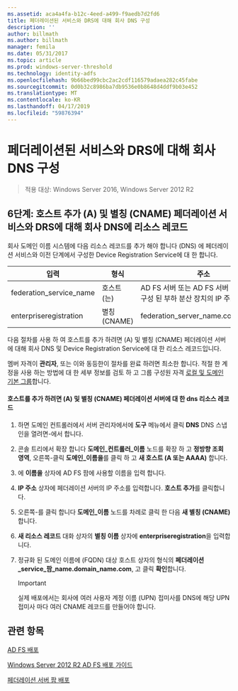 ```yaml
---
ms.assetid: aca4a4fa-b12c-4eed-a499-f9aedb7d2fd6
title: 페더레이션된 서비스와 DRS에 대해 회사 DNS 구성
description: ''
author: billmath
ms.author: billmath
manager: femila
ms.date: 05/31/2017
ms.topic: article
ms.prod: windows-server-threshold
ms.technology: identity-adfs
ms.openlocfilehash: 9b66bed99cbc2ac2cdf116579adaea282c45fabe
ms.sourcegitcommit: 0d0b32c8986ba7db9536e0b8648d4ddf9b03e452
ms.translationtype: MT
ms.contentlocale: ko-KR
ms.lasthandoff: 04/17/2019
ms.locfileid: "59876394"
---
```

# <a name="configure-corporate-dns-for-the-federation-service-and-drs"></a>페더레이션된 서비스와 DRS에 대해 회사 DNS 구성

>적용 대상: Windows Server 2016, Windows Server 2012 R2
  
## <a name="step-6-add-a-host-a-and-alias-cname-resource-record-to-corporate-dns-for-the-federation-service-and-drs"></a>6단계: 호스트 추가 \(A\) 및 별칭 \(CNAME\) 페더레이션 서비스와 DRS에 대해 회사 DNS에 리소스 레코드  
회사 도메인 이름 시스템에 다음 리소스 레코드를 추가 해야 합니다 \(DNS\) 에 페더레이션 서비스와 이전 단계에서 구성한 Device Registration Service에 대 한 합니다.  
  
|입력|형식|주소|  
|---------|--------|-----------|  
|federation\_service\_name|호스트 \(는\)|AD FS 서버 또는 AD FS 서버 팜에 앞에 구성 된 부하 분산 장치의 IP 주소는 IP 주소|  
|enterpriseregistration|별칭 \(CNAME\)|federation\_server\_name.contoso.com|  
  
다음 절차를 사용 하 여 호스트를 추가 하려면 \(A\) 및 별칭 \(CNAME\) 페더레이션 서버에 대해 회사 DNS 및 Device Registration Service에 대 한 리소스 레코드입니다.  
  
멤버 자격이 **관리자**, 또는 이와 동등한이 절차를 완료 하려면 최소한 합니다.  적절 한 계정을 사용 하는 방법에 대 한 세부 정보를 검토 하 고 그룹 구성원 자격 [로컬 및 도메인 기본 그룹](https://go.microsoft.com/fwlink/?LinkId=83477)합니다.   
  
#### <a name="to-add-a-host-a-and-alias-cname-resource-records-to-dns-for-your-federation-server"></a>호스트를 추가 하려면 \(A\) 및 별칭 \(CNAME\) 페더레이션 서버에 대 한 dns 리소스 레코드  
  
1.  하면 도메인 컨트롤러에서 서버 관리자에서에 **도구** 메뉴에서 클릭 **DNS** DNS 스냅인을 열려면\-에서 합니다.  
  
2.  콘솔 트리에서 확장 합니다 **도메인\_컨트롤러\_이름** 노드를 확장 하 고 **정방향 조회 영역**, 오른쪽\-클릭 **도메인\_이름을**를 클릭 하 고 **새 호스트 \(A 또는 AAAA\)** 합니다.  
  
3.  에 **이름을** 상자에 AD FS 팜에 사용할 이름을 입력 합니다.  
  
4.  **IP 주소** 상자에 페더레이션 서버의 IP 주소를 입력합니다. **호스트 추가**를 클릭합니다.  
  
5.  오른쪽\-를 클릭 합니다 **도메인\_이름** 노드를 차례로 클릭 한 다음 **새 별칭 \(CNAME\)** 합니다.  
  
6.  **새 리소스 레코드** 대화 상자의 **별칭 이름** 상자에 **enterpriseregistration**을 입력합니다.  
  
7.  정규화 된 도메인 이름에 \(FQDN\) 대상 호스트 상자의 형식의 **페더레이션\_service\_팜\_name.domain\_name.com**, 고 클릭 **확인**합니다.  
  
    > [!IMPORTANT]  
    > 실제 배포에서는 회사에 여러 사용자 계정 이름 \(UPN\) 접미사를 DNS에 해당 UPN 접미사 마다 여러 CNAME 레코드를 만들어야 합니다.  
  
## <a name="see-also"></a>관련 항목 

[AD FS 배포](../../ad-fs/AD-FS-Deployment.md)  

[Windows Server 2012 R2 AD FS 배포 가이드](../../ad-fs/deployment/Windows-Server-2012-R2-AD-FS-Deployment-Guide.md)  
 
[페더레이션 서버 팜 배포](../../ad-fs/deployment/Deploying-a-Federation-Server-Farm.md)  
  

